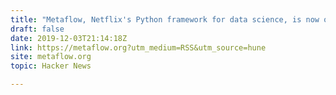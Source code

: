 ```yaml
---
title: "Metaflow, Netflix's Python framework for data science, is now open source"
draft: false
date: 2019-12-03T21:14:18Z
link: https://metaflow.org?utm_medium=RSS&utm_source=hune
site: metaflow.org
topic: Hacker News  

---
```

